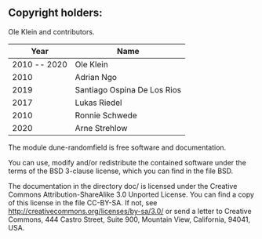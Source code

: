 Copyright holders:
------------------

Ole Klein and contributors.

| Year         | Name                        |
|--------------|-----------------------------|
| 2010 -- 2020 | Ole Klein                   |
| 2010         | Adrian Ngo                  |
| 2019         | Santiago Ospina De Los Rios |
| 2017         | Lukas Riedel                |
| 2010         | Ronnie Schwede              |
| 2020         | Arne Strehlow               |

The module dune-randomfield is free software and documentation.

You can use, modify and/or redistribute the contained software under the terms
of the BSD 3-clause license, which you can find in the file BSD.

The documentation in the directory doc/ is licensed under the Creative Commons
Attribution-ShareAlike 3.0 Unported License. You can find a copy of this license
in the file CC-BY-SA. If not, see http://creativecommons.org/licenses/by-sa/3.0/
or send a letter to Creative Commons, 444 Castro Street, Suite 900, Mountain
View, California, 94041, USA.
